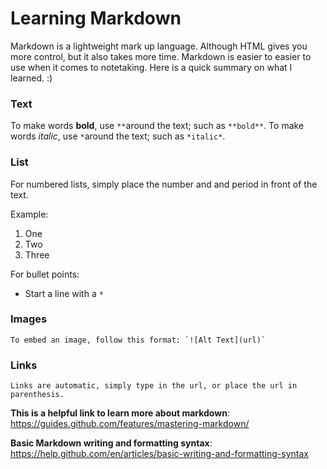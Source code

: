 # Learning Markdown #

Markdown is a lightweight mark up language. Although HTML gives you more control, but it also takes more time. Markdown is easier to easier to use when it comes to notetaking. Here is a quick summary on what I learned. :)


### Text ###
  To make words **bold**, use `**`around the text; such as `**bold**`.
  To make words *italic*, use `*`around the text; such as `*italic*`.
  
### List ###
  For numbered lists, simply place the number and and period in front of the text. 
  
  Example:

1. One
2. Two
3. Three

  For bullet points:

* Start a line with a `*`

### Images ###
    To embed an image, follow this format: `![Alt Text](url)`
    
### Links ###
    Links are automatic, simply type in the url, or place the url in parenthesis. 


  
 **This is a helpful link to learn more about markdown**: https://guides.github.com/features/mastering-markdown/
 
 **Basic Markdown writing and formatting syntax**: https://help.github.com/en/articles/basic-writing-and-formatting-syntax
    
